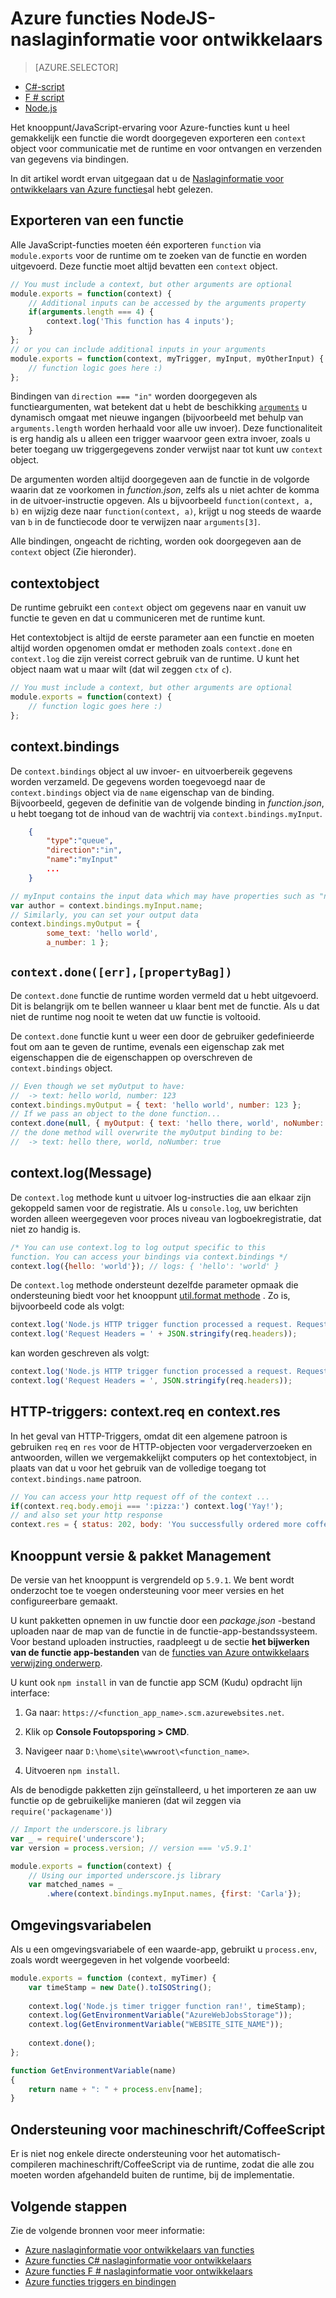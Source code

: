 <properties
    pageTitle="Azure naslaginformatie voor ontwikkelaars van functies NodeJS | Microsoft Azure"
    description="Meer informatie over het ontwikkelen van Azure-functies met NodeJS."
    services="functions"
    documentationCenter="na"
    authors="christopheranderson"
    manager="erikre"
    editor=""
    tags=""
    keywords="Azure-functies, functies, verwerking van de gebeurtenis, webhooks, dynamische berekeningscluster, als u kiest architectuur"/>

<tags
    ms.service="functions"
    ms.devlang="nodejs"
    ms.topic="reference"
    ms.tgt_pltfrm="multiple"
    ms.workload="na"
    ms.date="05/13/2016"
    ms.author="chrande"/>

# <a name="azure-functions-nodejs-developer-reference"></a>Azure functies NodeJS-naslaginformatie voor ontwikkelaars

> [AZURE.SELECTOR]
- [C#-script](../articles/azure-functions/functions-reference-csharp.md)
- [F # script](../articles/azure-functions/functions-reference-fsharp.md)
- [Node.js](../articles/azure-functions/functions-reference-node.md)

Het knooppunt/JavaScript-ervaring voor Azure-functies kunt u heel gemakkelijk een functie die wordt doorgegeven exporteren een `context` object voor communicatie met de runtime en voor ontvangen en verzenden van gegevens via bindingen.

In dit artikel wordt ervan uitgegaan dat u de [Naslaginformatie voor ontwikkelaars van Azure functies](functions-reference.md)al hebt gelezen.

## <a name="exporting-a-function"></a>Exporteren van een functie

Alle JavaScript-functies moeten één exporteren `function` via `module.exports` voor de runtime om te zoeken van de functie en worden uitgevoerd. Deze functie moet altijd bevatten een `context` object.

```javascript
// You must include a context, but other arguments are optional
module.exports = function(context) {
    // Additional inputs can be accessed by the arguments property
    if(arguments.length === 4) {
        context.log('This function has 4 inputs');
    }
};
// or you can include additional inputs in your arguments
module.exports = function(context, myTrigger, myInput, myOtherInput) {
    // function logic goes here :)
};
```

Bindingen van `direction === "in"` worden doorgegeven als functieargumenten, wat betekent dat u hebt de beschikking [`arguments`](https://msdn.microsoft.com/library/87dw3w1k.aspx) u dynamisch omgaat met nieuwe ingangen (bijvoorbeeld met behulp van `arguments.length` worden herhaald voor alle uw invoer). Deze functionaliteit is erg handig als u alleen een trigger waarvoor geen extra invoer, zoals u beter toegang uw triggergegevens zonder verwijst naar tot kunt uw `context` object.

De argumenten worden altijd doorgegeven aan de functie in de volgorde waarin dat ze voorkomen in *function.json*, zelfs als u niet achter de komma in de uitvoer-instructie opgeven. Als u bijvoorbeeld `function(context, a, b)` en wijzig deze naar `function(context, a)`, krijgt u nog steeds de waarde van `b` in de functiecode door te verwijzen naar `arguments[3]`.

Alle bindingen, ongeacht de richting, worden ook doorgegeven aan de `context` object (Zie hieronder). 

## <a name="context-object"></a>contextobject

De runtime gebruikt een `context` object om gegevens naar en vanuit uw functie te geven en dat u communiceren met de runtime kunt.

Het contextobject is altijd de eerste parameter aan een functie en moeten altijd worden opgenomen omdat er methoden zoals `context.done` en `context.log` die zijn vereist correct gebruik van de runtime. U kunt het object naam wat u maar wilt (dat wil zeggen `ctx` of `c`).

```javascript
// You must include a context, but other arguments are optional
module.exports = function(context) {
    // function logic goes here :)
};
```

## <a name="contextbindings"></a>context.bindings

De `context.bindings` object al uw invoer- en uitvoerbereik gegevens worden verzameld. De gegevens worden toegevoegd naar de `context.bindings` object via de `name` eigenschap van de binding. Bijvoorbeeld, gegeven de definitie van de volgende binding in *function.json*, u hebt toegang tot de inhoud van de wachtrij via `context.bindings.myInput`. 

```json
    {
        "type":"queue",
        "direction":"in",
        "name":"myInput"
        ...
    }
```

```javascript
// myInput contains the input data which may have properties such as "name"
var author = context.bindings.myInput.name;
// Similarly, you can set your output data
context.bindings.myOutput = { 
        some_text: 'hello world', 
        a_number: 1 };
```

## `context.done([err],[propertyBag])`

De `context.done` functie de runtime worden vermeld dat u hebt uitgevoerd. Dit is belangrijk om te bellen wanneer u klaar bent met de functie. Als u dat niet de runtime nog nooit te weten dat uw functie is voltooid. 

De `context.done` functie kunt u weer een door de gebruiker gedefinieerde fout om aan te geven de runtime, evenals een eigenschap zak met eigenschappen die de eigenschappen op overschreven de `context.bindings` object.

```javascript
// Even though we set myOutput to have:
//  -> text: hello world, number: 123
context.bindings.myOutput = { text: 'hello world', number: 123 };
// If we pass an object to the done function...
context.done(null, { myOutput: { text: 'hello there, world', noNumber: true }});
// the done method will overwrite the myOutput binding to be: 
//  -> text: hello there, world, noNumber: true
```

## <a name="contextlogmessage"></a>context.log(Message)

De `context.log` methode kunt u uitvoer log-instructies die aan elkaar zijn gekoppeld samen voor de registratie. Als u `console.log`, uw berichten worden alleen weergegeven voor proces niveau van logboekregistratie, dat niet zo handig is.

```javascript
/* You can use context.log to log output specific to this 
function. You can access your bindings via context.bindings */
context.log({hello: 'world'}); // logs: { 'hello': 'world' } 
```

De `context.log` methode ondersteunt dezelfde parameter opmaak die ondersteuning biedt voor het knooppunt [util.format methode](https://nodejs.org/api/util.html#util_util_format_format) . Zo is, bijvoorbeeld code als volgt:

```javascript
context.log('Node.js HTTP trigger function processed a request. RequestUri=' + req.originalUrl);
context.log('Request Headers = ' + JSON.stringify(req.headers));
```

kan worden geschreven als volgt:

```javascript
context.log('Node.js HTTP trigger function processed a request. RequestUri=%s', req.originalUrl);
context.log('Request Headers = ', JSON.stringify(req.headers));
```

## <a name="http-triggers-contextreq-and-contextres"></a>HTTP-triggers: context.req en context.res

In het geval van HTTP-Triggers, omdat dit een algemene patroon is gebruiken `req` en `res` voor de HTTP-objecten voor vergaderverzoeken en antwoorden, willen we vergemakkelijkt computers op het contextobject, in plaats van dat u voor het gebruik van de volledige toegang tot `context.bindings.name` patroon.

```javascript
// You can access your http request off of the context ...
if(context.req.body.emoji === ':pizza:') context.log('Yay!');
// and also set your http response
context.res = { status: 202, body: 'You successfully ordered more coffee!' };   
```

## <a name="node-version--package-management"></a>Knooppunt versie & pakket Management

De versie van het knooppunt is vergrendeld op `5.9.1`. We bent wordt onderzocht toe te voegen ondersteuning voor meer versies en het configureerbare gemaakt.

U kunt pakketten opnemen in uw functie door een *package.json* -bestand uploaden naar de map van de functie in de functie-app-bestandssysteem. Voor bestand uploaden instructies, raadpleegt u de sectie **het bijwerken van de functie app-bestanden** van de [functies van Azure ontwikkelaars verwijzing onderwerp](functions-reference.md#fileupdate). 

U kunt ook `npm install` in van de functie app SCM (Kudu) opdracht lijn interface:

1. Ga naar: `https://<function_app_name>.scm.azurewebsites.net`.

2. Klik op **Console Foutopsporing > CMD**.

3. Navigeer naar `D:\home\site\wwwroot\<function_name>`.

4. Uitvoeren `npm install`.

Als de benodigde pakketten zijn geïnstalleerd, u het importeren ze aan uw functie op de gebruikelijke manieren (dat wil zeggen via `require('packagename')`)

```javascript
// Import the underscore.js library
var _ = require('underscore');
var version = process.version; // version === 'v5.9.1'

module.exports = function(context) {
    // Using our imported underscore.js library
    var matched_names = _
        .where(context.bindings.myInput.names, {first: 'Carla'});
```

## <a name="environment-variables"></a>Omgevingsvariabelen

Als u een omgevingsvariabele of een waarde-app, gebruikt u `process.env`, zoals wordt weergegeven in het volgende voorbeeld:

```javascript
module.exports = function (context, myTimer) {
    var timeStamp = new Date().toISOString();
    
    context.log('Node.js timer trigger function ran!', timeStamp);   
    context.log(GetEnvironmentVariable("AzureWebJobsStorage"));
    context.log(GetEnvironmentVariable("WEBSITE_SITE_NAME"));
    
    context.done();
};

function GetEnvironmentVariable(name)
{
    return name + ": " + process.env[name];
}
```

## <a name="typescriptcoffeescript-support"></a>Ondersteuning voor machineschrift/CoffeeScript

Er is niet nog enkele directe ondersteuning voor het automatisch-compileren machineschrift/CoffeeScript via de runtime, zodat die alle zou moeten worden afgehandeld buiten de runtime, bij de implementatie. 

## <a name="next-steps"></a>Volgende stappen

Zie de volgende bronnen voor meer informatie:

* [Azure naslaginformatie voor ontwikkelaars van functies](functions-reference.md)
* [Azure functies C# naslaginformatie voor ontwikkelaars](functions-reference-csharp.md)
* [Azure functies F # naslaginformatie voor ontwikkelaars](functions-reference-fsharp.md)
* [Azure functies triggers en bindingen](functions-triggers-bindings.md)

